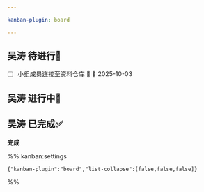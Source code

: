 ```yaml
---

kanban-plugin: board

---
```


## 吴涛 待进行📌

- [ ] 小组成员连接至资料仓库 🔺 📅 2025-10-03


## 吴涛 进行中🔄



## 吴涛 已完成✅

**完成**




%% kanban:settings
```
{"kanban-plugin":"board","list-collapse":[false,false,false]}
```
%%